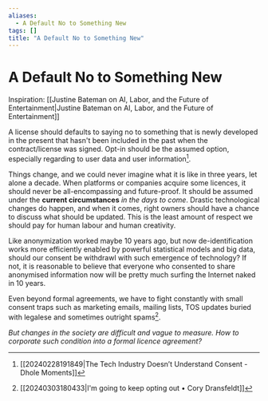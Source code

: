 ```yaml
---
aliases:
  - A Default No to Something New
tags: []
title: "A Default No to Something New"
---
```


# A Default No to Something New

Inspiration: [[Justine Bateman on AI, Labor, and the Future of Entertainment|Justine Bateman on AI, Labor, and the Future of Entertainment]]

A license should defaults to saying no to something that is newly developed in the present that hasn't been included in the past when the contract/license was signed. Opt-in should be the assumed option, especially regarding to user data and user information[^1].

Things change, and we could never imagine what it is like in three years, let alone a decade. When platforms or companies acquire some licences, it should never be all-encompassing and future-proof. It should be assumed under the **current circumstances** *in the days to come*. Drastic technological changes do happen, and when it comes, right owners should have a chance to discuss what should be updated. This is the least amount of respect we should pay for human labour and human creativity.

Like anonymization worked maybe 10 years ago, but now de-identification works more efficiently enabled by powerful statistical models and big data, should our consent be withdrawl with such emergence of technology? If not, it is reasonable to believe that everyone who consented to share anonymised information now will be pretty much surfing the Internet naked in 10 years.

Even beyond formal agreements, we have to fight constantly with small consent traps such as marketing emails, mailing lists, TOS updates buried with legalese and sometimes outright spams[^2].

*But changes in the society are difficult and vague to measure. How to corporate such condition into a formal licence agreement?*

[^1]: [[20240228191849|The Tech Industry Doesn’t Understand Consent - Dhole Moments]]
[^2]: [[20240303180433|I'm going to keep opting out • Cory Dransfeldt]]